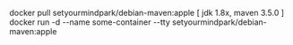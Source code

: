 docker pull setyourmindpark/debian-maven:apple [ jdk 1.8x, maven 3.5.0 ]
docker run -d --name some-container --tty setyourmindpark/debian-maven:apple
